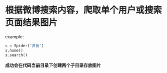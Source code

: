 # 根据微博搜索内容，爬取单个用户或搜索页面结果图片
example: 
```python
s = Spider("黄磊")
s.home()
s.search()
```
**成功会在代码当前目录下创建两个子目录存放图片**

